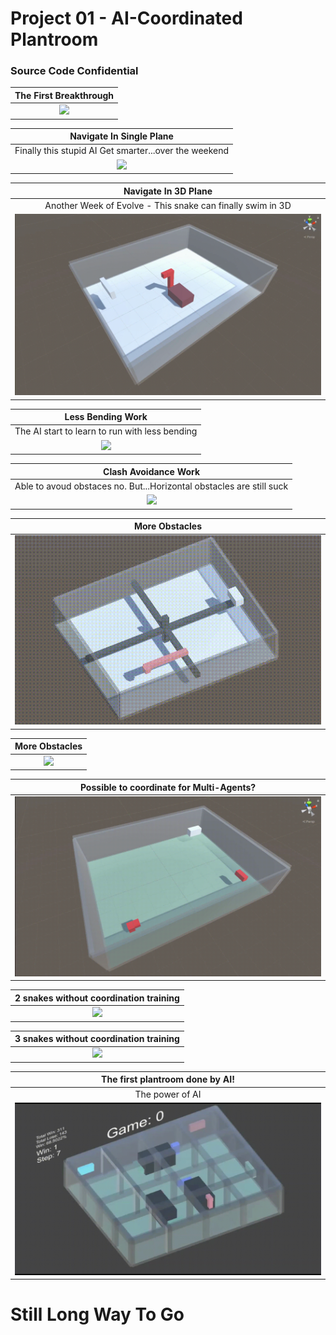  # Project 01 - AI-Coordinated Plantroom
 ### Source Code Confidential

| The First Breakthrough |
| :------------------: |
|![](GIF/01-The_First_Breakthrough.gif)|


| Navigate In Single Plane |
| :------------------: | 
| Finally this stupid AI Get smarter...over the weekend |
|![](GIF/02-Navigate_In_Single_Plane.gif)|


| Navigate In 3D Plane |
| :------------------: | 
| Another Week of Evolve - This snake can finally swim in 3D |
|![](GIF/03-Navigate_in_3D_plane.gif)|


| Less Bending Work |
| :------------------: | 
| The AI start to learn to run with less bending|
|![](GIF/04-Less_Bending_Work.gif)|


| Clash Avoidance Work |
| :------------------: | 
| Able to avoud obstaces no. But...Horizontal obstacles are still suck|
|![](GIF/05-Clash_Avoidance_Work.gif)|


| More Obstacles |
| :------------------: | 
|![](GIF/06-More_Obstacles.gif)|


| More Obstacles |
| :------------------: | 
|![](GIF/07-More_Obstacles.gif)|


| Possible to coordinate for Multi-Agents?|
| :------------------: |
|![](GIF/08-Possible_for_multi_agents.gif)|


| 2 snakes without coordination training |
| :------------------: |
|![](GIF/09-2_snakes_untrained.gif)|

| 3 snakes without coordination training |
| :------------------: |
|![](GIF/10-3_snakes_untrained.gif)|

| The first plantroom done by AI! |
| :------------------: |
| The power of AI|
|![](GIF/11-First_Plantroom_Done_By_AI.gif)|


# Still Long Way To Go 

